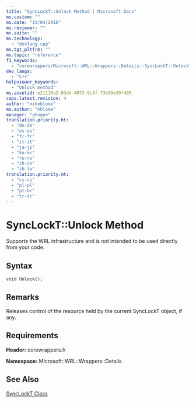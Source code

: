 ```yaml
---
title: "SyncLockT::Unlock Method | Microsoft Docs"
ms.custom: ""
ms.date: "11/04/2016"
ms.reviewer: ""
ms.suite: ""
ms.technology: 
  - "devlang-cpp"
ms.tgt_pltfrm: ""
ms.topic: "reference"
f1_keywords: 
  - "corewrappers/Microsoft::WRL::Wrappers::Details::SyncLockT::Unlock"
dev_langs: 
  - "C++"
helpviewer_keywords: 
  - "Unlock method"
ms.assetid: e21110a2-03dd-4073-9c3f-73b99e39f405
caps.latest.revision: 4
author: "mikeblome"
ms.author: "mblome"
manager: "ghogen"
translation.priority.ht: 
  - "de-de"
  - "es-es"
  - "fr-fr"
  - "it-it"
  - "ja-jp"
  - "ko-kr"
  - "ru-ru"
  - "zh-cn"
  - "zh-tw"
translation.priority.mt: 
  - "cs-cz"
  - "pl-pl"
  - "pt-br"
  - "tr-tr"
---
```

# SyncLockT::Unlock Method
Supports the WRL infrastructure and is not intended to be used directly from your code.  
  
## Syntax  
  
```  
void Unlock();  
```  
  
## Remarks  
 Releases control of the resource held by the current SyncLockT object, if any.  
  
## Requirements  
 **Header:** corewrappers.h  
  
 **Namespace:** Microsoft::WRL::Wrappers::Details  
  
## See Also  
 [SyncLockT Class](../windows/synclockt-class.md)